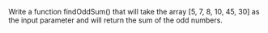 Write a function findOddSum() that will take the array [5, 7, 8, 10, 45, 30]
as the input parameter and will return the sum of the odd numbers.